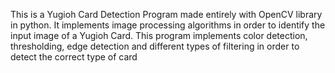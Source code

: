 This is a Yugioh Card Detection Program made entirely with OpenCV library in python. It implements image processing algorithms in order to identify the input image of a Yugioh Card. This program implements color detection, thresholding, edge detection and different types of filtering in order to detect the correct type of card
